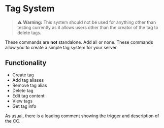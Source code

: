 # Tag System

> ⚠️ **Warning:** This system should not be used for anything other than testing currently as it allows users other than the creator of the tag to delete tags.

These commands are **not** standalone. Add all or none.
These commands allow you to create a simple tag system for your server.

## Functionality

- Create tag
- Add tag aliases
- Remove tag alias
- Delete tag
- Edit tag content
- View tags
- Get tag info

As usual, there is a leading comment showing the trigger and description of the CC.
